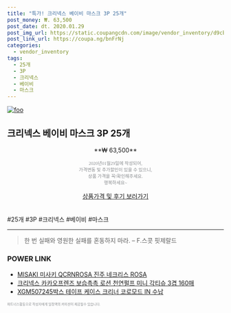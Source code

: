 ```yaml
--- 
title: "특가! 크리넥스 베이비 마스크 3P 25개" 
post_money: ₩. 63,500 
post_date: dt. 2020.01.29 
post_img_url: https://static.coupangcdn.com/image/vendor_inventory/d9cb/2ffdd3011d79463dc34963a36bbee6f37105a1d3c8e09388f5b7f5ba119e.png 
post_link_url: https://coupa.ng/bnFrNj 
categories: 
  - vendor_inventory 
tags: 
  - 25개 
  - 3P 
  - 크리넥스 
  - 베이비 
  - 마스크 
--- 
```

[![foo](https://static.coupangcdn.com/image/vendor_inventory/d9cb/2ffdd3011d79463dc34963a36bbee6f37105a1d3c8e09388f5b7f5ba119e.png)](https://coupa.ng/bnFrNj) 

## 크리넥스 베이비 마스크 3P 25개 
<p style="text-align: center;">**₩ 63,500**</p> 
<p style="text-align: center;"><span style="color: #898c8f; font-family: Georgia,Times,serif; font-size: 0.75em;">2020년01월29일에 작성되어, <br>가격변동 및 추가할인이 있을 수 있으니,<br> 상품 가격을 꼭!확인해주세요.<br>행복하세요~</span> 
</p>	 
<div markdown="0" style="text-align: center;"><a href="https://coupa.ng/bnFrNj" class="btn btn--success">상품가격 및 후기 보러가기</a></div> 
<br><br> 
  #25개 #3P #크리넥스 #베이비 #마스크 
<hr> 

> 한 번 실패와 영원한 실패를 혼동하지 마라. – F.스콧 핏제랄드 


### POWER LINK

* <a href="https://blog.naver.com/santokki14/221786699718" target="_blank">MISAKI 미사키 QCRNROSA 진주 네크리스 ROSA</a>
* <a href="https://blog.naver.com/santokki14/221784580726" target="_blank">크리넥스 카카오프렌즈 보습촉촉 로션 천연펄프 미니 각티슈 3겹 160매</a>
* <a href="https://blog.naver.com/fasyy4321/221783620340" target="_blank">XGM507245박스 테이프 케이스 크리너 코로모드 IN 수납</a>

<span style="color: #898c8f; font-family: Georgia,Times,serif; font-size: 0.55em;">파트너스활동으로 작성자에게 일정액의 커미션이 제공될수 있습니다.</span> 
